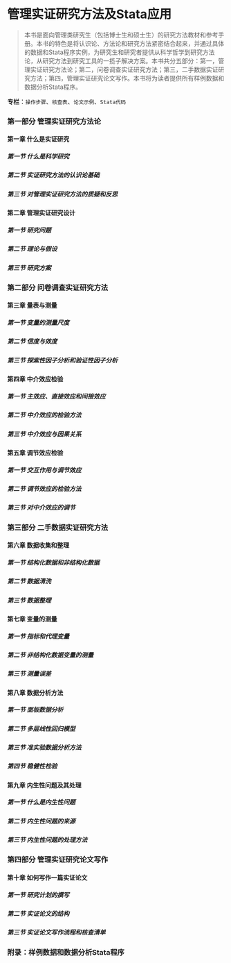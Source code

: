 # 管理实证研究方法及Stata应用

> 本书是面向管理类研究生（包括博士生和硕士生）的研究方法教材和参考手册。本书的特色是将认识论、方法论和研究方法紧密结合起来，并通过具体的数据和Stata程序实例，为研究生和研究者提供从科学哲学到研究方法论，从研究方法到研究工具的一揽子解决方案。本书共分五部分：第一，管理实证研究方法论；第二，问卷调查实证研究方法；第三，二手数据实证研究方法；第四，管理实证研究论文写作。本书将为读者提供所有样例数据和数据分析Stata程序。

**专栏**：`操作步骤`、`核查表`、`论文示例`、`Stata代码`

### 第一部分  管理实证研究方法论

#### 第一章  什么是实证研究
##### 第一节  什么是科学研究
##### 第二节  实证研究方法的认识论基础
##### 第三节  对管理实证研究方法的质疑和反思

#### 第二章  管理实证研究设计
##### 第一节  研究问题
##### 第二节  理论与假设
##### 第三节  研究方案

### 第二部分  问卷调查实证研究方法

#### 第三章  量表与测量
##### 第一节  变量的测量尺度
##### 第二节  信度与效度
##### 第三节  探索性因子分析和验证性因子分析

#### 第四章  中介效应检验
##### 第一节  主效应、直接效应和间接效应
##### 第二节  中介效应的检验方法
##### 第三节  中介效应与因果关系

#### 第五章  调节效应检验
##### 第一节  交互作用与调节效应
##### 第二节  调节效应的检验方法
##### 第三节  对中介效应的调节

### 第三部分  二手数据实证研究方法

#### 第六章  数据收集和整理
##### 第一节  结构化数据和非结构化数据
##### 第二节  数据清洗
##### 第三节  数据整理

#### 第七章  变量的测量
##### 第一节  指标和代理变量
##### 第二节  非结构化数据变量的测量
##### 第三节  测量误差

#### 第八章  数据分析方法
##### 第一节  面板数据分析
##### 第二节  多层线性回归模型
##### 第三节  准实验数据分析方法
##### 第四节  稳健性检验

#### 第九章  内生性问题及其处理
##### 第一节  什么是内生性问题
##### 第二节  内生性问题的来源
##### 第三节  内生性问题的处理方法

### 第四部分  管理实证研究论文写作
#### 第十章  如何写作一篇实证论文
##### 第一节  研究计划的撰写
##### 第二节  实证论文的结构
##### 第三节  实证论文写作流程和核查清单
### 附录：样例数据和数据分析Stata程序
